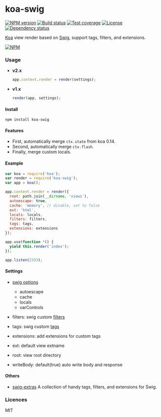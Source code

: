# koa-swig

[![NPM version][npm-img]][npm-url]
[![Build status][travis-img]][travis-url]
[![Test coverage][coveralls-img]][coveralls-url]
[![License][license-img]][license-url]
[![Dependency status][david-img]][david-url]

[Koa][] view render based on [Swig][], support tags, filters, and extensions.

[![NPM](https://nodei.co/npm/koa-swig.png?downloads=true)](https://nodei.co/npm/koa-swig/)

### Usage

* **v2.x**

    ```js
    app.context.render = render(settings);
    ```

* **v1.x**

    ```js
    render(app, settings);
    ```

#### Install

```
npm install koa-swig
```

#### Features

* First, automatically merge `ctx.state` from koa 0.14.
* Second, automatically merge `ctx.flash`.
* Finally, merge custom locals.

#### Example

```js
var koa = require('koa');
var render = require('koa-swig');
var app = koa();

app.context.render = render({
  root: path.join(__dirname, 'views'),
  autoescape: true,
  cache: 'memory', // disable, set to false
  ext: 'html',
  locals: locals,
  filters: filters,
  tags: tags,
  extensions: extensions
});

app.use(function *() {
  yield this.render('index');
});

app.listen(2333);
```

#### Settings

* [swig options](http://paularmstrong.github.io/swig/docs/api/#SwigOpts)
  - autoescape
  - cache
  - locals
  - varControls

* filters: swig custom [filters](http://paularmstrong.github.io/swig/docs/extending/#filters)

* tags: swig custom [tags](http://paularmstrong.github.io/swig/docs/extending/#tags)

* extensions: add extensions for custom tags

* ext: default view extname

* root: view root directory

* writeBody: default(true) auto write body and response


#### Others

* [swig-extras](https://github.com/paularmstrong/swig-extras) A collection of handy tags, filters, and extensions for Swig.

### Licences

MIT

[koa]: http://koajs.com
[swig]: http://paularmstrong.github.io/swig/

[npm-img]: https://img.shields.io/npm/v/koa-swig.svg?style=flat-square
[npm-url]: https://npmjs.org/package/koa-swig
[travis-img]: https://img.shields.io/travis/koa-modules/swig.svg?style=flat-square
[travis-url]: https://travis-ci.org/koa-modules/swig
[coveralls-img]: https://img.shields.io/coveralls/koa-modules/swig.svg?style=flat-square
[coveralls-url]: https://coveralls.io/r/koa-modules/swig?branch=master
[license-img]: https://img.shields.io/badge/license-MIT-green.svg?style=flat-square
[license-url]: LICENSE
[david-img]: https://img.shields.io/david/koa-modules/swig.svg?style=flat-square
[david-url]: https://david-dm.org/koa-modules/swig
